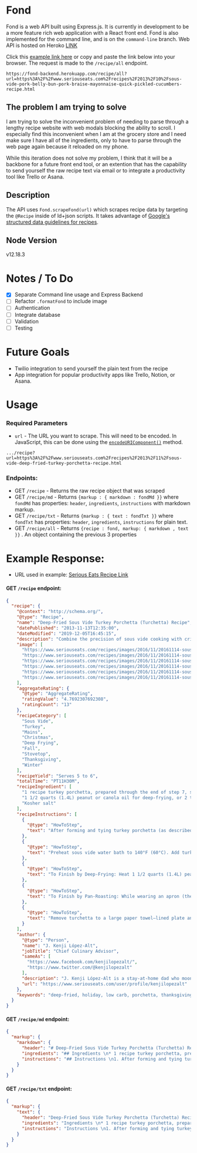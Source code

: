 # Fond
Fond is a web API built using Express.js. It is currently in development to be a more feature rich web application with a React front end. Fond is also implemented for the command line, and is on the `command-line` branch. Web API is hosted on Heroko [LINK](https://fond-backend.herokuapp.com/)


Click this [example link here](https://fond-backend.herokuapp.com/recipe/all?url=https%3A%2F%2Fwww.seriouseats.com%2Frecipes%2F2013%2F10%2Fsous-vide-pork-belly-bun-pork-braise-mayonnaise-quick-pickled-cucumbers-recipe.html) or copy and paste the link below into your browser. The request is made to the `/recipe/all` endpoint.
```
https://fond-backend.herokuapp.com/recipe/all?url=https%3A%2F%2Fwww.seriouseats.com%2Frecipes%2F2013%2F10%2Fsous-vide-pork-belly-bun-pork-braise-mayonnaise-quick-pickled-cucumbers-recipe.html
```

## The problem I am trying to solve
I am trying to solve the inconvenient problem of needing to parse through a lengthy recipe website with web modals blocking the ability to scroll. I especially find this inconvenient when I am at the grocery store and I need make sure I have all of the ingredients, only to have to parse through the web page again because it reloaded on my phone.

While this iteration does not solve my problem, I think that it will be a backbone for a future front end tool, or an extention that has the capability to send yourself the raw recipe text via email or to integrate a productivity tool like Trello or Asana.


## Description
The API uses `Fond.scrapeFond(url)` which scrapes recipe data by targeting the `@Recipe` inside of ld+json scripts. It takes advantage of [Google's structured data guidelines for recipes](https://developers.google.com/search/docs/data-types/recipe). 

## Node Version
v12.18.3

# Notes / To Do
- [x] Separate Command line usage and Express Backend
- [ ] Refactor `.formatFond` to include image
- [ ] Authentication
- [ ] Integrate database
- [ ] Validation
- [ ] Testing

# Future Goals
* Twilio integration to send yourself the plain text from the recipe
* App integration for popular productivity apps like Trello, Notion, or Asana.

# Usage
### Required Parameters
* `url` - The URL you want to scrape. This will need to be encoded. In JavaScript, this can be done using the [`encodeURIComponent()`](https://developer.mozilla.org/en-US/docs/Web/JavaScript/Reference/Global_Objects/encodeURIComponent) method.

```
.../recipe?url=https%3A%2F%2Fwww.seriouseats.com%2Frecipes%2F2013%2F11%2Fsous-vide-deep-fried-turkey-porchetta-recipe.html
```

### Endpoints:
* GET `/recipe` - Returns the raw recipe object that was scraped
* GET `/recipe/md` - Returns `{markup : { markdown : fondMd }}` where `fondMd` has properties: `header`, `ingredients`, `instructions` with markdown markup.
* GET `/recipe/txt` - Returns `{markup : { text : fondTxt }}` where `fondTxt` has properties: `header`, `ingredients`, `instructions` for plain text.
* GET `/recipe/all` - Returns `{recipe : fond, markup: { markdown , text }}` . An object containing the previous 3 properties

# Example Response:
* URL used in example: [Serious Eats Recipe Link](https://www.seriouseats.com/recipes/2013/11/sous-vide-deep-fried-turkey-porchetta-recipe.html)

#### GET `/recipe` endpoint: 
```json
{
  "recipe": {
    "@context": "http://schema.org/",
    "@type": "Recipe",
    "name": "Deep-Fried Sous Vide Turkey Porchetta (Turchetta) Recipe",
    "datePublished": "2013-11-13T12:35:00",
    "dateModified": "2019-12-05T16:45:15",
    "description": "Combine the precision of sous vide cooking with crispy deep-fried skin for the most show-stopping, satisfying Thanksgiving turkey ever.",
    "image": [
      "https://www.seriouseats.com/recipes/images/2016/11/20161114-sous-vide-turkey-porchetta-video-primary.jpg",
      "https://www.seriouseats.com/recipes/images/2016/11/20161114-sous-vide-turkey-porchetta-video-primary-1500x1125.jpg",
      "https://www.seriouseats.com/recipes/images/2016/11/20161114-sous-vide-turkey-porchetta-video-primary-750x563.jpg",
      "https://www.seriouseats.com/recipes/images/2016/11/20161114-sous-vide-turkey-porchetta-video-primary-300x225.jpg",
      "https://www.seriouseats.com/recipes/images/2016/11/20161114-sous-vide-turkey-porchetta-video-primary-625x469.jpg",
      "https://www.seriouseats.com/recipes/images/2016/11/20161114-sous-vide-turkey-porchetta-video-primary-200x150.jpg"
    ],
    "aggregateRating": {
      "@type": "AggregateRating",
      "ratingValue": "4.7692307692308",
      "ratingCount": "13"
    },
    "recipeCategory": [
      "Sous Vide",
      "Turkey",
      "Mains",
      "Christmas",
      "Deep Frying",
      "Fall",
      "Stovetop",
      "Thanksgiving",
      "Winter"
    ],
    "recipeYield": "Serves 5 to 6",
    "totalTime": "PT11H30M",
    "recipeIngredient": [
      "1 recipe turkey porchetta, prepared through the end of step 7, skipping wrapping and refrigerating step at end of step 5",
      "1 1/2 quarts (1.4L) peanut or canola oil for deep-frying, or 2 tablespoons (30ml) canola oil for pan-frying",
      "Kosher salt"
    ],
    "recipeInstructions": [
      {
        "@type": "HowToStep",
        "text": "After forming and tying turkey porchetta (as described in step 5 of our turkey porchetta recipe), transfer to a sous vide–style vacuum-sealer bag. Seal tightly and let rest for at least 6 hours and up to 2 days."
      },
      {
        "@type": "HowToStep",
        "text": "Preheat sous vide water bath to 140°F (60°C). Add turkey and cook for 4 to 5 hours. Remove and run under cool running water, or transfer to an ice bath to chill for 5 minutes. Remove from bag and add any congealed juices to gravy. Rinse turkey porchetta thoroughly and carefully pat dry with paper towels. Trim ends for a more cylindrical shape, if desired."
      },
      {
        "@type": "HowToStep",
        "text": "To Finish by Deep-Frying: Heat 1 1/2 quarts (1.4L) peanut oil to 400°F (204°C) in a large wok or Dutch oven. Do not fill cooking vessel more than one-third of the way, in order to allow for bubbling and displacement when you add turkey. Carefully slide turkey into oil using spatulas and tongs (it will not be fully submerged). Immediately cover and cook, shaking pan occasionally, until sputtering dies a bit, about 2 minutes. Adjust flame to maintain a consistent 350°F (177°C) temperature. Using a large metal ladle, continuously spoon hot oil over exposed portions of roast until bottom half is cooked and crisp, about 5 minutes. Carefully flip and cook on second side, basting the whole time. Proceed to step 5."
      },
      {
        "@type": "HowToStep",
        "text": "To Finish by Pan-Roasting: While wearing an apron (the turkey can splatter), heat 2 tablespoons (30ml) canola oil in a large stainless steel or cast iron skillet over high heat until gently smoking. Add turkey and cook, turning occasionally, until well browned on all sides, about 10 minutes total."
      },
      {
        "@type": "HowToStep",
        "text": "Remove turchetta to a large paper towel–lined plate and blot all over. Season with salt. Let rest 5 minutes. Carve and serve with gravy on the side."
      }
    ],
    "author": {
      "@type": "Person",
      "name": "J. Kenji López-Alt",
      "jobTitle": "Chief Culinary Advisor",
      "sameAs": [
        "https://www.facebook.com/kenjilopezalt/",
        "https://www.twitter.com/@kenjilopezalt"
      ],
      "description": "J. Kenji López-Alt is a stay-at-home dad who moonlights as the Chief Culinary Consultant of Serious Eats and the Chef/Partner of Wursthall, a German-inspired California beer hall near his home in San Mateo. His first book,  The Food Lab: Better Home Cooking Through Science (based on his Serious Eats column of the same name) is a New York Times best-seller, recipient of a James Beard Award, and was named Cookbook of the Year in 2015 by the International Association of Culinary Professionals. Kenji's next project is a children’s book called Every Night is Pizza Night, to be released in 2020, followed by another big cookbook in 2021.",
      "url": "https://www.seriouseats.com/user/profile/kenjilopezalt"
    },
    "keywords": "deep-fried, holiday, low carb, porchetta, thanksgiving, turchetta, turkey"
  }
}
```
#### GET `/recipe/md` endpoint: 

```json
{
  "markup": {
    "markdown": {
      "header": "# Deep-Fried Sous Vide Turkey Porchetta (Turchetta) Recipe \n ## Combine the precision of sous vide cooking with crispy deep-fried skin for the most show-stopping, satisfying Thanksgiving turkey ever. \n * Yield: Serves 5 to 6 \n* Total Time: PT11H30M\n",
      "ingredients": "## Ingredients \n* 1 recipe turkey porchetta, prepared through the end of step 7, skipping wrapping and refrigerating step at end of step 5\n* 1 1/2 quarts (1.4L) peanut or canola oil for deep-frying, or 2 tablespoons (30ml) canola oil for pan-frying\n* Kosher salt\n",
      "instructions": "## Instructions \n1. After forming and tying turkey porchetta (as described in step 5 of our turkey porchetta recipe), transfer to a sous vide–style vacuum-sealer bag. Seal tightly and let rest for at least 6 hours and up to 2 days.\n2. Preheat sous vide water bath to 140°F (60°C). Add turkey and cook for 4 to 5 hours. Remove and run under cool running water, or transfer to an ice bath to chill for 5 minutes. Remove from bag and add any congealed juices to gravy. Rinse turkey porchetta thoroughly and carefully pat dry with paper towels. Trim ends for a more cylindrical shape, if desired.\n3. To Finish by Deep-Frying: Heat 1 1/2 quarts (1.4L) peanut oil to 400°F (204°C) in a large wok or Dutch oven. Do not fill cooking vessel more than one-third of the way, in order to allow for bubbling and displacement when you add turkey. Carefully slide turkey into oil using spatulas and tongs (it will not be fully submerged). Immediately cover and cook, shaking pan occasionally, until sputtering dies a bit, about 2 minutes. Adjust flame to maintain a consistent 350°F (177°C) temperature. Using a large metal ladle, continuously spoon hot oil over exposed portions of roast until bottom half is cooked and crisp, about 5 minutes. Carefully flip and cook on second side, basting the whole time. Proceed to step 5.\n4. To Finish by Pan-Roasting: While wearing an apron (the turkey can splatter), heat 2 tablespoons (30ml) canola oil in a large stainless steel or cast iron skillet over high heat until gently smoking. Add turkey and cook, turning occasionally, until well browned on all sides, about 10 minutes total.\n5. Remove turchetta to a large paper towel–lined plate and blot all over. Season with salt. Let rest 5 minutes. Carve and serve with gravy on the side.\n"
    }
  }
}
```
#### GET `/recipe/txt` endpoint: 
```json
{
  "markup": {
    "text": {
      "header": "Deep-Fried Sous Vide Turkey Porchetta (Turchetta) Recipe \nCombine the precision of sous vide cooking with crispy deep-fried skin for the most show-stopping, satisfying Thanksgiving turkey ever. \nYield: Serves 5 to 6 \nTotal Time: PT11H30M\n",
      "ingredients": "Ingredients \n* 1 recipe turkey porchetta, prepared through the end of step 7, skipping wrapping and refrigerating step at end of step 5\n* 1 1/2 quarts (1.4L) peanut or canola oil for deep-frying, or 2 tablespoons (30ml) canola oil for pan-frying\n* Kosher salt\n",
      "instructions": "Instructions \n1. After forming and tying turkey porchetta (as described in step 5 of our turkey porchetta recipe), transfer to a sous vide–style vacuum-sealer bag. Seal tightly and let rest for at least 6 hours and up to 2 days.\n2. Preheat sous vide water bath to 140°F (60°C). Add turkey and cook for 4 to 5 hours. Remove and run under cool running water, or transfer to an ice bath to chill for 5 minutes. Remove from bag and add any congealed juices to gravy. Rinse turkey porchetta thoroughly and carefully pat dry with paper towels. Trim ends for a more cylindrical shape, if desired.\n3. To Finish by Deep-Frying: Heat 1 1/2 quarts (1.4L) peanut oil to 400°F (204°C) in a large wok or Dutch oven. Do not fill cooking vessel more than one-third of the way, in order to allow for bubbling and displacement when you add turkey. Carefully slide turkey into oil using spatulas and tongs (it will not be fully submerged). Immediately cover and cook, shaking pan occasionally, until sputtering dies a bit, about 2 minutes. Adjust flame to maintain a consistent 350°F (177°C) temperature. Using a large metal ladle, continuously spoon hot oil over exposed portions of roast until bottom half is cooked and crisp, about 5 minutes. Carefully flip and cook on second side, basting the whole time. Proceed to step 5.\n4. To Finish by Pan-Roasting: While wearing an apron (the turkey can splatter), heat 2 tablespoons (30ml) canola oil in a large stainless steel or cast iron skillet over high heat until gently smoking. Add turkey and cook, turning occasionally, until well browned on all sides, about 10 minutes total.\n5. Remove turchetta to a large paper towel–lined plate and blot all over. Season with salt. Let rest 5 minutes. Carve and serve with gravy on the side.\n"
    }
  }
}
```
